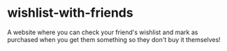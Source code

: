 # wishlist-with-friends

A website where you can check your friend's wishlist and mark as purchased when you get them something so they don't buy it themselves!
